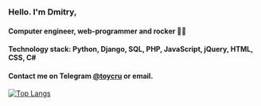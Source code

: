 ### Hello. I'm Dmitry, 
#### Computer engineer, web-programmer and rocker 🤘🎸
#### Technology stack: Python, Django, SQL, PHP, JavaScript, jQuery, HTML, CSS, C#
#### Contact me on Telegram [@toycru](https://t.me/toycru) or email.
[![Top Langs](https://github-readme-stats.vercel.app/api/top-langs/?username=toycru&layout=compact)](https://github.com/toycru/github-readme-stats)

<!--
**toycru/toycru** is a ✨ _special_ ✨ repository because its `README.md` (this file) appears on your GitHub profile.

Here are some ideas to get you started:

- 🔭 I’m currently working on ...
- 🌱 I’m currently learning ...
- 👯 I’m looking to collaborate on ...
- 🤔 I’m looking for help with ...
- 💬 Ask me about ...
- 📫 How to reach me: ...
- 😄 Pronouns: ...
- ⚡ Fun fact: ...
-->
